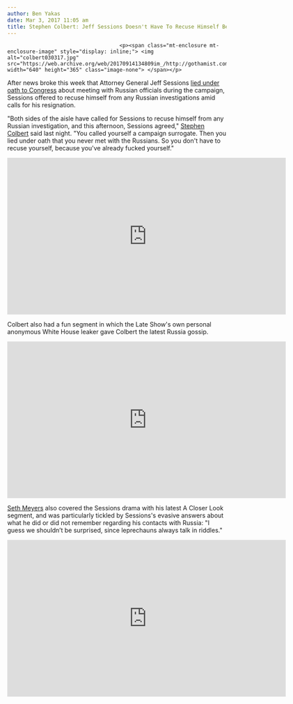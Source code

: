 ```yaml
---
author: Ben Yakas
date: Mar 3, 2017 11:05 am
title: Stephen Colbert: Jeff Sessions Doesn't Have To Recuse Himself Because He's "Already F*cked" Himself
---
```


	
										<p><span class="mt-enclosure mt-enclosure-image" style="display: inline;"> <img alt="colbert030317.jpg" src="https://web.archive.org/web/20170914134809im_/http://gothamist.com/attachments/nyc_fnord/colbert030317.jpg" width="640" height="365" class="image-none"> </span></p>

<p>After news broke this week that Attorney General Jeff Sessions <a href="https://web.archive.org/web/20170914134809/http://gothamist.com/2017/03/02/trump_loves_jeff.php">lied under oath to Congress</a> about meeting with Russian officials during the campaign, Sessions offered to recuse himself from any Russian investigations amid calls for his resignation. </p>

<p>&quot;Both sides of the aisle have called for Sessions to recuse himself from any Russian investigation, and this afternoon, Sessions agreed,&quot; <a href="https://web.archive.org/web/20170914134809/http://gothamist.com/tags/stephencolbert">Stephen Colbert</a> said last night. &quot;You called yourself a campaign surrogate. Then you lied under oath that you never met with the Russians. So you don&apos;t have to recuse yourself, because you&apos;ve already fucked yourself.&quot;</p>

<p><iframe width="640" height="360" src="https://web.archive.org/web/20170914134809if_/https://www.youtube.com/embed/7TdUqdh9D-M" frameborder="0" allowfullscreen></iframe></p>

<p>Colbert also had a fun segment in which the Late Show&apos;s own personal anonymous White House leaker gave Colbert the latest Russia gossip.</p>

<p><iframe width="640" height="360" src="https://web.archive.org/web/20170914134809if_/https://www.youtube.com/embed/15XVOFS_7pY" frameborder="0" allowfullscreen></iframe></p>

<p><a href="https://web.archive.org/web/20170914134809/http://gothamist.com/tags/sethmeyers">Seth Meyers</a> also covered the Sessions drama with his latest A Closer Look segment, and was particularly tickled by Sessions&apos;s evasive answers about what he did or did not remember regarding his contacts with Russia: &quot;I guess we shouldn&#x2019;t be surprised, since leprechauns always talk in riddles.&quot;</p>

<p><iframe width="640" height="360" src="https://web.archive.org/web/20170914134809if_/https://www.youtube.com/embed/lzXrvTNOOqc" frameborder="0" allowfullscreen></iframe></p>					
										
									
				